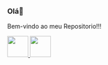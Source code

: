 ### Olá👋

Bem-vindo ao meu Repositorio!!!

<a href="https://github.com/whoisrfael" target="_blank">
  <img src="https://cdn.iconscout.com/icon/free/png-256/github-108-438008.png" width="48px" height="48px">
</a> 

<a href="https://www.linkedin.com/in/whoisrfael/" target="_blank">
  <img src="https://i.ibb.co/Kx2GSrT/linkedin.png" width="48px" height="48px">
</a>

<!--
**whoisrfael/whoisrfael** is a ✨ _special_ ✨ repository because its `README.md` (this file) appears on your GitHub profile.

Here are some ideas to get you started:

- 🔭 I’m currently working on ...
- 🌱 I’m currently learning ...
- 👯 I’m looking to collaborate on ...
- 🤔 I’m looking for help with ...
- 💬 Ask me about ...
- 📫 How to reach me: ...
- 😄 Pronouns: ...
- ⚡ Fun fact: ...
-->
